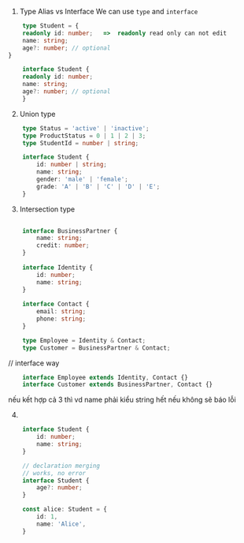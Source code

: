 1. Type Alias vs Interface 
    We can use `type` and `interface`

```typescript
    type Student = {
    readonly id: number;   =>  readonly read only can not edit
    name: string;
    age?: number; // optional
}
```

```typescript
    interface Student {
    readonly id: number;
    name: string;
    age?: number; // optional
    }
```

2. Union type

```typescript
    type Status = 'active' | 'inactive';
    type ProductStatus = 0 | 1 | 2 | 3;
    type StudentId = number | string;

    interface Student {
        id: number | string;
        name: string;
        gender: 'male' | 'female';
        grade: 'A' | 'B' | 'C' | 'D' | 'E';
    }
```

3. Intersection type
```typescript
    
    interface BusinessPartner {
        name: string;
        credit: number;
    }
    
    interface Identity {
        id: number;
        name: string;
    }
    
    interface Contact {
        email: string;
        phone: string;
    }

    type Employee = Identity & Contact;
    type Customer = BusinessPartner & Contact;
```

// interface way
```typescript
    interface Employee extends Identity, Contact {}
    interface Customer extends BusinessPartner, Contact {}
```

nếu kết hợp cả 3 thì vd name phải kiểu string hết nếu không sẽ báo lỗi

4. 

```typescript
    interface Student {
        id: number;
        name: string;
    }

    // declaration merging
    // works, no error
    interface Student {
        age?: number;
    }

    const alice: Student = {
        id: 1,
        name: 'Alice',
    }
```